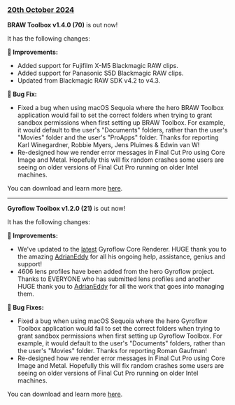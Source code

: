 ### [20th October 2024](/news/20241020)

**BRAW Toolbox v1.4.0 (70)** is out now!

It has the following changes:

**🔨 Improvements:**
- Added support for Fujifilm X-M5 Blackmagic RAW clips.
- Added support for Panasonic S5D Blackmagic RAW clips.
- Updated from Blackmagic RAW SDK v4.2 to v4.3.

**🐞 Bug Fix:**
- Fixed a bug when using macOS Sequoia where the hero BRAW Toolbox application would fail to set the correct folders when trying to grant sandbox permissions when first setting up BRAW Toolbox. For example, it would default to the user's "Documents" folders, rather than the user's "Movies" folder and the user's "ProApps" folder. Thanks for reporting Karl Winegardner, Robbie Myers, Jens Pluimes & Edwin van W!
- Re-designed how we render error messages in Final Cut Pro using Core Image and Metal. Hopefully this will fix random crashes some users are seeing on older versions of Final Cut Pro running on older Intel machines.

You can download and learn more [here](https://brawtoolbox.io).

---

**Gyroflow Toolbox v1.2.0 (21)** is out now!

It has the following changes:

**🔨 Improvements:**
- We've updated to the [latest](https://github.com/gyroflow/gyroflow/commit/cfe07140c0c922a2b188810fddc4a1638a6eb052) Gyroflow Core Renderer. HUGE thank you to the amazing [AdrianEddy](https://github.com/AdrianEddy) for all his ongoing help, assistance, genius and support!
- 4606 lens profiles have been added from the hero Gyroflow project. Thanks to EVERYONE who has submitted lens profiles and another HUGE thank you to [AdrianEddy](https://github.com/AdrianEddy) for all the work that goes into managing them.

**🐞 Bug Fixes:**
- Fixed a bug when using macOS Sequoia where the hero Gyroflow Toolbox application would fail to set the correct folders when trying to grant sandbox permissions when first setting up Gyroflow Toolbox. For example, it would default to the user's "Documents" folders, rather than the user's "Movies" folder. Thanks for reporting Roman Gaufman!
- Re-designed how we render error messages in Final Cut Pro using Core Image and Metal. Hopefully this will fix random crashes some users are seeing on older versions of Final Cut Pro running on older Intel machines.

You can download and learn more [here](https://gyroflowtoolbox.io).